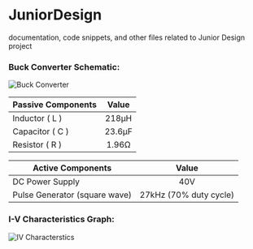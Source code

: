 # JuniorDesign
documentation, code snippets, and other files related to Junior Design project

### Buck Converter Schematic:
![Buck Converter](https://github.com/RocketDan11/JuniorDesign/blob/master/Images/buck-converter-schematic.PNG)

| Passive Components | Value | 
| -------- | :------: |
| Inductor ( L ) | 218&micro;H |
| Capacitor ( C ) | 23.6&micro;F |
| Resistor ( R ) | 1.96&ohm; |

| Active Components | Value | 
| -------- | :------: |
| DC Power Supply | 40V |
| Pulse Generator (square wave) | 27kHz (70% duty cycle) |

### I-V Characteristics Graph:
![IV Characterstics](https://github.com/RocketDan11/JuniorDesign/blob/master/Images/iv-characteristics.png)
